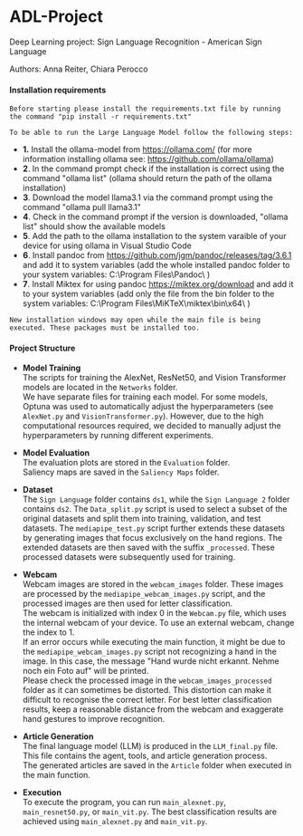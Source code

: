 # ADL-Project
Deep Learning project: Sign Language Recognition  - American Sign Language 

Authors: Anna Reiter, Chiara Perocco

#### Installation requirements 
    Before starting please install the requirements.txt file by running the command "pip install -r requirements.txt"

    To be able to run the Large Language Model follow the following steps:
-    **1.** Install the ollama-model from https://ollama.com/ (for more information installing ollama see: https://github.com/ollama/ollama)
-    **2**. In the command prompt check if the installation is correct using the command "ollama list" (ollama should return the path of the ollama installation)
-    **3**. Download the model llama3.1 via the command prompt using the command "ollama pull llama3.1"
-    **4**. Check in the command prompt if the version is downloaded, "ollama list" should show the available models
-    **5**. Add the path to the ollama installation to the system varaible of your device for using ollama in Visual Studio Code
-    **6**. Install pandoc from https://github.com/jgm/pandoc/releases/tag/3.6.1 and add it to system variables (add the whole installed pandoc folder to your system variables: C:\Program Files\Pandoc\ )
-    **7**. Install Miktex for using pandoc https://miktex.org/download and add it to your system variables (add only the file from the bin folder to the system variables: C:\Program Files\MiKTeX\miktex\bin\x64\ )

    New installation windows may open while the main file is being executed. These packages must be installed too.

#### Project Structure

- **Model Training**  
  The scripts for training the AlexNet, ResNet50, and Vision Transformer models are located in the `Networks` folder.  
  We have separate files for training each model. For some models, Optuna was used to automatically adjust the hyperparameters (see `AlexNet.py` and `VisionTransformer.py`). However, due to the high computational resources required, we decided to manually adjust the hyperparameters by running different experiments.

- **Model Evaluation**  
  The evaluation plots are stored in the `Evaluation` folder.  
  Saliency maps are saved in the `Saliency Maps` folder.

- **Dataset**  
  The `Sign Language` folder contains `ds1`, while the `Sign Language 2` folder contains `ds2`.
  The `Data_split.py` script is used to select a subset of the original datasets and split them into training, validation, and test datasets.
  The `mediapipe_test.py` script further extends these datasets by generating images that focus exclusively on the hand regions. The extended datasets are then saved with the suffix `_processed`. These processed datasets were subsequently used for training.

- **Webcam**  
  Webcam images are stored in the `webcam_images` folder. These images are processed by the `mediapipe_webcam_images.py` script, and the processed images are then used for letter classification.  
  The webcam is initialized with index 0 in the `Webcam.py` file, which uses the internal webcam of your device. To use an external webcam, change the index to 1.  
  If an error occurs while executing the main function, it might be due to the `mediapipe_webcam_images.py` script not recognizing a hand in the image. In this case, the message "Hand wurde nicht erkannt. Nehme noch ein Foto auf" will be printed.  
  Please check the processed image in the `webcam_images_processed` folder as it can sometimes be distorted. This distortion can make it difficult to recognise the correct letter. For best letter classification results, keep a reasonable distance from the webcam and exaggerate hand gestures to improve recognition.

- **Article Generation**  
  The final language model (LLM) is produced in the `LLM_final.py` file. This file contains the agent, tools, and article generation process.  
  The generated articles are saved in the `Article` folder when executed in the main function.

- **Execution**  
  To execute the program, you can run `main_alexnet.py`, `main_resnet50.py`, or `main_vit.py`. The best classification results are achieved using `main_alexnet.py` and `main_vit.py`.





    
